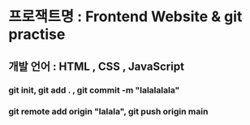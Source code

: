# 프로잭트명 : Frontend Website & git practise
## 개발 언어 : HTML , CSS , JavaScript
### git init, git add . , git commit -m "lalalalala"
### git remote add origin "lalala", git push origin main
